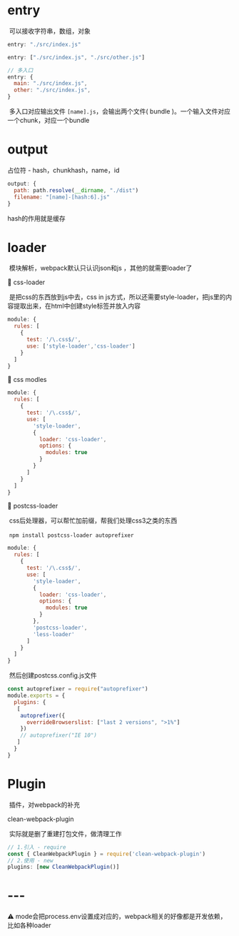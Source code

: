 # entry

​	可以接收字符串，数组，对象

```js
entry: "./src/index.js"

entry: ["./src/index.js", "./src/other.js"]

// 多入口
entry: {
  main: "./src/index.js",
  other: "./src/index.js",
}
```

​	多入口对应输出文件 `[name].js`，会输出两个文件( bundle )。一个输入文件对应一个chunk，对应一个bundle

# output

占位符 - hash，chunkhash，name，id

```js
output: {
  path: path.resolve(__dirname, "./dist")
  filename: "[name]-[hash:6].js"
}
```

hash的作用就是缓存

# loader

​	模块解析，webpack默认只认识json和js ，其他的就需要loader了

🌰 css-loader

​	是把css的东西放到js中去，css in js方式，所以还需要style-loader，把js里的内容提取出来，在html中创建style标签并放入内容

```js
module: {
  rules: [
    {
      test: '/\.css$/',
      use: ['style-loader','css-loader']
    }
  ]
}
```

🌰 css modles

```js
module: {
  rules: [
    {
      test: '/\.css$/',
      use: [
       	'style-loader',
        {
          loader: 'css-loader',
          options: {
            modules: true
          }
        }
      ]
    }
  ]
}
```

🌰 postcss-loader

​	css后处理器，可以帮忙加前缀，帮我们处理css3之类的东西

​	`npm install postcss-loader autoprefixer`

```js
module: {
  rules: [
    {
      test: '/\.css$/',
      use: [
       	'style-loader',
        {
          loader: 'css-loader',
          options: {
            modules: true
          }
        },
        'postcss-loader',
        'less-loader'
      ]
    }
  ]
}
```

​	然后创建postcss.config.js文件

```js
const autoprefixer = require("autoprefixer")
module.exports = {
  plugins: {
   [
    autoprefixer({
      overrideBrowserslist: ["last 2 versions", ">1%"] 
    })
    // autoprefixer("IE 10")
   ]
  }
}
```







# Plugin

​	插件，对webpack的补充

clean-webpack-plugin

​	实际就是删了重建打包文件，做清理工作

```js
// 1.引入 - require
const { CleanWebpackPlugin } = require('clean-webpack-plugin')
// 2.使用 - new
plugins: [new CleanWebpackPlugin()]
```









# ---

⚠️ mode会把process.env设置成对应的，webpack相关的好像都是开发依赖，比如各种loader